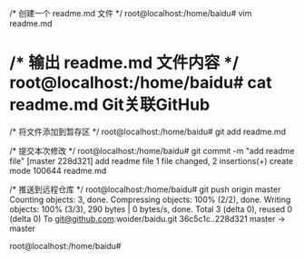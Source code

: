 /* 创建一个 readme.md 文件 */
root@localhost:/home/baidu# vim readme.md

/* 输出 readme.md 文件内容 */
root@localhost:/home/baidu# cat readme.md 
Git关联GitHub
=============

/* 将文件添加到暂存区 */
root@localhost:/home/baidu# git add readme.md 

/* 提交本次修改 */
root@localhost:/home/baidu# git commit -m "add readme file"
[master 228d321] add readme file
 1 file changed, 2 insertions(+)
 create mode 100644 readme.md
 
 /* 推送到远程仓库 */
root@localhost:/home/baidu# git push origin master
Counting objects: 3, done.
Compressing objects: 100% (2/2), done.
Writing objects: 100% (3/3), 290 bytes | 0 bytes/s, done.
Total 3 (delta 0), reused 0 (delta 0)
To git@github.com:woider/baidu.git
   36c5c1c..228d321  master -> master

root@localhost:/home/baidu#
